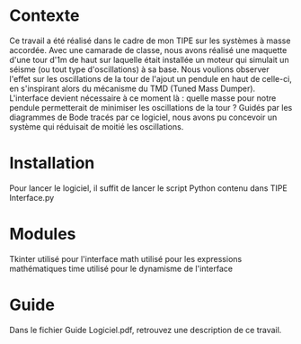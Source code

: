 # Contexte
Ce travail a été réalisé dans le cadre de mon TIPE sur les systèmes à masse accordée. Avec une camarade de classe, nous avons réalisé une maquette d'une tour d'1m de haut sur laquelle était installée un moteur qui simulait un séisme (ou tout type d'oscillations) à sa base. Nous voulions observer l'effet sur les oscillations de la tour de l'ajout un pendule en haut de celle-ci, en s'inspirant alors du mécanisme du TMD (Tuned Mass Dumper). 
L'interface devient nécessaire à ce moment là : quelle masse pour notre pendule permetterait de minimiser les oscillations de la tour ? Guidés par les diagrammes de Bode tracés par ce logiciel, nous avons pu concevoir un système qui réduisait de moitié les oscillations.

# Installation
Pour lancer le logiciel, il suffit de lancer le script Python contenu dans TIPE Interface.py

# Modules
Tkinter utilisé pour l'interface
math utilisé pour les expressions mathématiques
time utilisé pour le dynamisme de l'interface

# Guide
Dans le fichier Guide Logiciel.pdf, retrouvez une description de ce travail.
